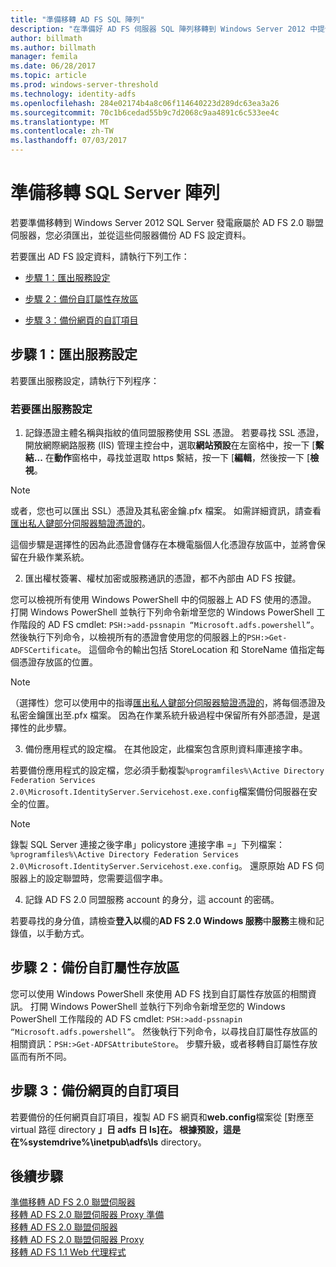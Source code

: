 ```yaml
---
title: "準備移轉 AD FS SQL 陣列"
description: "在準備好 AD FS 伺服器 SQL 陣列移轉到 Windows Server 2012 中提供的資訊。"
author: billmath
ms.author: billmath
manager: femila
ms.date: 06/28/2017
ms.topic: article
ms.prod: windows-server-threshold
ms.technology: identity-adfs
ms.openlocfilehash: 284e02174b4a8c06f114640223d289dc63ea3a26
ms.sourcegitcommit: 70c1b6cedad55b9c7d2068c9aa4891c6c533ee4c
ms.translationtype: MT
ms.contentlocale: zh-TW
ms.lasthandoff: 07/03/2017
---
```

# <a name="prepare-to-migrate-a-sql-server-farm"></a>準備移轉 SQL Server 陣列  
 若要準備移轉到 Windows Server 2012 SQL Server 發電廠屬於 AD FS 2.0 聯盟伺服器，您必須匯出，並從這些伺服器備份 AD FS 設定資料。  
  
 若要匯出 AD FS 設定資料，請執行下列工作：  
  
-   [步驟 1：匯出服務設定](#step-1-export-service-settings)  
  
-   [步驟 2：備份自訂屬性存放區](#step-2-back-up-custom-attribute-stores)  
  
-   [步驟 3：備份網頁的自訂項目](#step-3-back-up-webpage-customizations)  
  
## <a name="step-1-export-service-settings"></a>步驟 1：匯出服務設定  
 若要匯出服務設定，請執行下列程序：  
  
### <a name="to-export-service-settings"></a>若要匯出服務設定  
  
1.  記錄憑證主體名稱與指紋的值同盟服務使用 SSL 憑證。 若要尋找 SSL 憑證，開放網際網路服務 (IIS) 管理主控台中，選取**網站預設**在左窗格中，按一下 [**繫結...** 在**動作**窗格中，尋找並選取 https 繫結，按一下 [**編輯**，然後按一下 [**檢視**。  
  
> [!NOTE]
>  或者，您也可以匯出 SSL）憑證及其私密金鑰.pfx 檔案。 如需詳細資訊，請查看[匯出私人鍵部分伺服器驗證憑證的](Export-the-Private-Key-Portion-of-a-Server-Authentication-Certificate.md)。  
>   
>  這個步驟是選擇性的因為此憑證會儲存在本機電腦個人化憑證存放區中，並將會保留在升級作業系統。  
  
2.  匯出權杖簽署、權杖加密或服務通訊的憑證，都不內部由 AD FS 按鍵。  
  
您可以檢視所有使用 Windows PowerShell 中的伺服器上 AD FS 使用的憑證。 打開 Windows PowerShell 並執行下列命令新增至您的 Windows PowerShell 工作階段的 AD FS cmdlet: `PSH:>add-pssnapin “Microsoft.adfs.powershell”`。 然後執行下列命令，以檢視所有的憑證會使用您的伺服器上的`PSH:>Get-ADFSCertificate`。 這個命令的輸出包括 StoreLocation 和 StoreName 值指定每個憑證存放區的位置。  
  
> [!NOTE]
>  （選擇性）您可以使用中的指導[匯出私人鍵部分伺服器驗證憑證的](Export-the-Private-Key-Portion-of-a-Server-Authentication-Certificate.md)，將每個憑證及私密金鑰匯出至.pfx 檔案。 因為在作業系統升級過程中保留所有外部憑證，是選擇性的此步驟。  
  
3.  備份應用程式的設定檔。 在其他設定，此檔案包含原則資料庫連接字串。  
  
若要備份應用程式的設定檔，您必須手動複製`%programfiles%\Active Directory Federation Services 2.0\Microsoft.IdentityServer.Servicehost.exe.config`檔案備份伺服器在安全的位置。  
  
> [!NOTE]
>  錄製 SQL Server 連接之後字串」policystore 連接字串 =」下列檔案：`%programfiles%\Active Directory Federation Services 2.0\Microsoft.IdentityServer.Servicehost.exe.config`。 還原原始 AD FS 伺服器上的設定聯盟時，您需要這個字串。  
  
4.  記錄 AD FS 2.0 同盟服務 account 的身分，這 account 的密碼。  
  
若要尋找的身分值，請檢查**登入以**欄的**AD FS 2.0 Windows 服務**中**服務**主機和記錄值，以手動方式。  
  
## <a name="step-2-back-up-custom-attribute-stores"></a>步驟 2：備份自訂屬性存放區  
 您可以使用 Windows PowerShell 來使用 AD FS 找到自訂屬性存放區的相關資訊。 打開 Windows PowerShell 並執行下列命令新增至您的 Windows PowerShell 工作階段的 AD FS cmdlet: `PSH:>add-pssnapin “Microsoft.adfs.powershell”`。 然後執行下列命令，以尋找自訂屬性存放區的相關資訊：`PSH:>Get-ADFSAttributeStore`。 步驟升級，或者移轉自訂屬性存放區而有所不同。  
  
## <a name="step-3-back-up-webpage-customizations"></a>步驟 3：備份網頁的自訂項目  
 若要備份的任何網頁自訂項目，複製 AD FS 網頁和**web.config**檔案從 [對應至 virtual 路徑 directory **」日 adfs 日 ls]**在。 根據預設，這是在**%systemdrive%\inetpub\adfs\ls** directory。  
  
## <a name="next-steps"></a>後續步驟
 [準備移轉 AD FS 2.0 聯盟伺服器](prepare-to-migrate-ad-fs-fed-server.md)   
 [移轉 AD FS 2.0 聯盟伺服器 Proxy 準備](prepare-to-migrate-ad-fs-fed-proxy.md)   
 [移轉 AD FS 2.0 聯盟伺服器](migrate-the-ad-fs-fed-server.md)   
 [移轉 AD FS 2.0 聯盟伺服器 Proxy](migrate-the-ad-fs-2-fed-server-proxy.md)   
 [移轉 AD FS 1.1 Web 代理程式](migrate-the-ad-fs-web-agent.md)